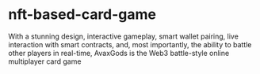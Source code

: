 # nft-based-card-game
With a stunning design, interactive gameplay, smart wallet pairing, live interaction with smart contracts, and, most importantly, the ability to battle other players in real-time, AvaxGods is the Web3 battle-style online multiplayer card game
